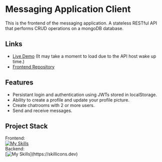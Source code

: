 # Messaging Application Client
This is the frontend of the messaging application. A stateless RESTful API that performs CRUD operations on a mongoDB database.
## Links
* [Live Demo](https://chat-app-guskirb.netlify.app/) (It may take a moment to load due to the API host wake up time.)
* [Frontend Repository](https://github.com/guskirb/messaging-app-apiTOP)
## Features
* Persistant login and authentication using JWTs stored in localStorage.
* Ability to create a profile and update your profile picture.
* Create chatrooms with 2 or more users.
* Send and receive messages.
## Project Stack
Frontend: <br>
[![My Skills](https://skillicons.dev/icons?i=ts,css,react,vite)](https://skillicons.dev)<br>
Backend: <br>
[![My Skills](https://skillicons.dev/icons?i=ts,nodejs,express,mongodb,)](https://skillicons.dev)
